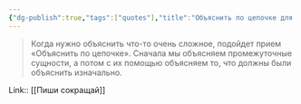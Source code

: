 ```yaml
---
{"dg-publish":true,"tags":["quotes"],"title":"Объяснить по цепочке для сложных сущностей","date":"2021-10-04T11:08:00+03:00","modified_at":"2022-07-17T21:23:36+03:00","permalink":"/quotes/202110041108/","dgHomeLink":false,"dgPassFrontmatter":true}
---
```



> Когда нужно объяснить что-то очень сложное, подойдет прием «Объяснить по цепочке». Сначала мы объясняем промежуточные сущности, а потом с их помощью объясняем то, что должны были объяснить изначально.

Link:: [[Пиши сокращай]]
